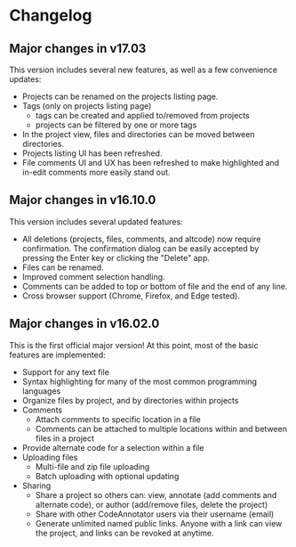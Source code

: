 # Changelog

## Major changes in v17.03
This version includes several new features, as well as a few convenience 
updates:

  * Projects can be renamed on the projects listing page.
  * Tags (only on projects listing page)
     - tags can be created and applied to/removed from projects
     - projects can be filtered by one or more tags
  * In the project view, files and directories can be moved between directories.
  * Projects listing UI has been refreshed.
  * File comments UI and UX has been refreshed to make highlighted and in-edit
    comments more easily stand out.

## Major changes in v16.10.0
This version includes several updated features:

  * All deletions (projects, files, comments, and altcode) now require 
    confirmation. The confirmation dialog can be easily accepted by pressing
    the Enter key or clicking the "Delete" app.
  * Files can be renamed.
  * Improved comment selection handling.
  * Comments can be added to top or bottom of file and the end of any line.
  * Cross browser support (Chrome, Firefox, and Edge tested).

## Major changes in v16.02.0
This is the first official major version! At this point, most of the basic
features are implemented:

  * Support for any text file
  * Syntax highlighting for many of the most common programming languages
  * Organize files by project, and by directories within projects
  * Comments
    - Attach comments to specific location in a file
    - Comments can be attached to multiple locations within and between files in a project
  * Provide alternate code for a selection within a file
  * Uploading files
    - Multi-file and zip file uploading
    - Batch uploading with optional updating
  * Sharing
    - Share a project so others can: view, annotate (add comments and alternate code), or author (add/remove files, delete the project)
    - Share with other CodeAnnotator users via their username (email)
    - Generate unlimited named public links. Anyone with a link can view the project, and links can be revoked at anytime.
